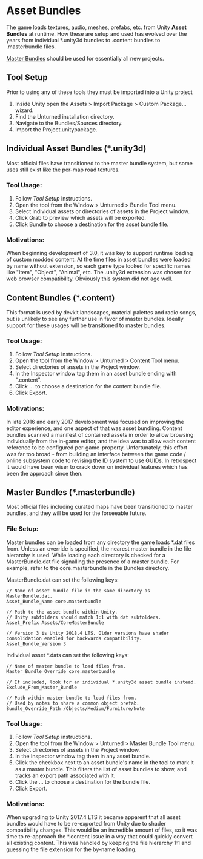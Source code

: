 Asset Bundles
=============

The game loads textures, audio, meshes, prefabs, etc. from Unity __Asset Bundles__ at runtime. How these are setup and used has evolved over the years from individual *.unity3d bundles to .content bundles to .masterbundle files.

[Master Bundles](#master-bundles) should be used for essentially all new projects.

Tool Setup
----------

Prior to using any of these tools they must be imported into a Unity project

1. Inside Unity open the Assets > Import Package > Custom Package... wizard.
1. Find the Unturned installation directory.
3. Navigate to the Bundles/Sources directory.
4. Import the Project.unitypackage.

Individual Asset Bundles (*.unity3d)
-----------------------------------

Most official files have transitioned to the master bundle system, but some uses still exist like the per-map road textures.

### Tool Usage:

1. Follow _Tool Setup_ instructions.
2. Open the tool from the Window > Unturned > Bundle Tool menu.
3. Select individual assets or directories of assets in the Project window.
4. Click Grab to preview which assets will be exported.
5. Click Bundle to choose a destination for the asset bundle file.

### Motivations:

When beginning development of 3.0, it was key to support runtime loading of custom modded content. At the time files in asset bundles were loaded by name without extension, so each game type looked for specific names like "Item", "Object", "Animal", etc. The .unity3d extension was chosen for web browser compatibility. Obviously this system did not age well.

Content Bundles (*.content)
---------------------------

This format is used by devkit landscapes, material palettes and radio songs, but is unlikely to see any further use in favor of master bundles. Ideally support for these usages will be transitioned to master bundles.

### Tool Usage:

1. Follow _Tool Setup_ instructions.
2. Open the tool from the Window > Unturned > Content Tool menu.
3. Select directories of assets in the Project window.
4. In the Inspector window tag them in an asset bundle ending with ".content".
5. Click ... to choose a destination for the content bundle file.
6. Click Export.

### Motivations:

In late 2016 and early 2017 development was focused on improving the editor experience, and one aspect of that was asset bundling. Content bundles scanned a manifest of contained assets in order to allow browsing individually from the in-game editor, and the idea was to allow each content reference to be configured per-game-property. Unfortunately, this effort was far too broad - from building an interface between the game code / online subsystem code to revising the ID system to use GUIDs. In retrospect it would have been wiser to crack down on individual features which has been the approach since then.

Master Bundles (*.masterbundle)
-------------------------------

Most official files including curated maps have been transitioned to master bundles, and they will be used for the forseeable future.

### File Setup:

Master bundles can be loaded from any directory the game loads *.dat files from. Unless an override is specified, the nearest master bundle in the file hierarchy is used. While loading each directory is checked for a MasterBundle.dat file signalling the presence of a master bundle. For example, refer to the core.masterbundle in the Bundles directory.

MasterBundle.dat can set the following keys:

	// Name of asset bundle file in the same directory as MasterBundle.dat.
	Asset_Bundle_Name core.masterbundle

	// Path to the asset bundle within Unity.
	// Unity subfolders should match 1:1 with dat subfolders.
	Asset_Prefix Assets/CoreMasterBundle

	// Version 3 is Unity 2018.4 LTS. Older versions have shader consolidation enabled for backwards compatibility.
	Asset_Bundle_Version 3

Individual asset *.dats can set the following keys:

	// Name of master bundle to load files from.
	Master_Bundle_Override core.masterbundle

	// If included, look for an individual *.unity3d asset bundle instead.
	Exclude_From_Master_Bundle

	// Path within master bundle to load files from.
	// Used by notes to share a common object prefab.
	Bundle_Override_Path /Objects/Medium/Furniture/Note

### Tool Usage:

1. Follow _Tool Setup_ instructions.
2. Open the tool from the Window > Unturned > Master Bundle Tool menu.
3. Select directories of assets in the Project window.
4. In the Inspector window tag them in any asset bundle.
5. Click the checkbox next to an asset bundle's name in the tool to mark it as a master bundle. This filters the list of asset bundles to show, and tracks an export path associated with it.
6. Click the ... to choose a destination for the bundle file.
7. Click Export.

### Motivations:

When upgrading to Unity 2017.4 LTS it became apparent that all asset bundles would have to be re-exported from Unity due to shader compatibility changes. This would be an incredible amount of files, so it was time to re-approach the *.content issue in a way that could quickly convert all existing content. This was handled by keeping the file hierarchy 1:1 and guessing the file extension for the by-name loading.
